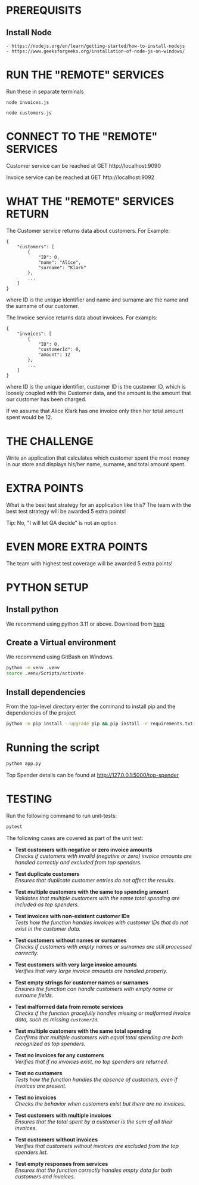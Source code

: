 # PREREQUISITS
## Install Node
    - https://nodejs.org/en/learn/getting-started/how-to-install-nodejs
    - https://www.geeksforgeeks.org/installation-of-node-js-on-windows/

# RUN THE "REMOTE" SERVICES

Run these in separate terminals
```
node invoices.js
```
```
node customers.js
```

# CONNECT TO THE "REMOTE" SERVICES

Customer service can be reached at GET http://localhost:9090

Invoice service can be reached at GET http://localhost:9092

# WHAT THE "REMOTE" SERVICES RETURN

The Customer service returns data about customers. For Example:

```
{
    "customers": [
        {
            "ID": 0,
            "name": "Alice",
            "surname": "Klark"
        },
        ...
    ]
}
```

where ID is the unique identifier and name and surname are the name and the surname of our customer.

The Invoice service returns data about invoices. For exampls:

```
{
    "invoices": [
        {
            "ID": 0,
            "customerId": 0,
            "amount": 12
        },
        ...
    ]
}
```

where ID is the unique identifier, customer ID is the customer ID, which is loosely coupled with the Customer data, and the amount is the amount that our customer has been charged.

If we assume that Alice Klark has one invoice only then her total amount spent would be 12.

# THE CHALLENGE

Write an application that calculates which customer spent the most money in our store and displays his/her name, surname, and total amount spent.

# EXTRA POINTS

What is the best test strategy for an application like this? The team with the best test strategy will be awarded 5 extra points!

Tip: No, "I will let QA decide" is not an option

# EVEN MORE EXTRA POINTS

The team with highest test coverage will be awarded 5 extra points!

# PYTHON SETUP
## Install python
We recommend using python 3.11 or above. Download from [here](https://www.python.org/downloads/)

## Create a Virtual environment

We recommend using GitBash on Windows.
```bash
python -m venv .venv
source .venv/Scripts/activate
```
## Install dependencies
From the top-level directory enter the command to install pip and the dependencies of the project

```bash
python -m pip install --upgrade pip && pip install -r requirements.txt
```

# Running the script
```bash
python app.py
```

Top Spender details can be found at http://127.0.0.1:5000/top-spender

# TESTING
Run the following command to run unit-tests:
```bash
pytest
```

The following cases are covered as part of the unit test:
- **Test customers with negative or zero invoice amounts**  
  *Checks if customers with invalid (negative or zero) invoice amounts are handled correctly and excluded from top spenders.*

- **Test duplicate customers**  
  *Ensures that duplicate customer entries do not affect the results.*

- **Test multiple customers with the same top spending amount**  
  *Validates that multiple customers with the same total spending are included as top spenders.*

- **Test invoices with non-existent customer IDs**  
  *Tests how the function handles invoices with customer IDs that do not exist in the customer data.*

- **Test customers without names or surnames**  
  *Checks if customers with empty names or surnames are still processed correctly.*

- **Test customers with very large invoice amounts**  
  *Verifies that very large invoice amounts are handled properly.*

- **Test empty strings for customer names or surnames**  
  *Ensures the function can handle customers with empty name or surname fields.*

- **Test malformed data from remote services**  
  *Checks if the function gracefully handles missing or malformed invoice data, such as missing `customerId`.*

- **Test multiple customers with the same total spending**  
  *Confirms that multiple customers with equal total spending are both recognized as top spenders.*

- **Test no invoices for any customers**  
  *Verifies that if no invoices exist, no top spenders are returned.*

- **Test no customers**  
  *Tests how the function handles the absence of customers, even if invoices are present.*

- **Test no invoices**  
  *Checks the behavior when customers exist but there are no invoices.*

- **Test customers with multiple invoices**  
  *Ensures that the total spent by a customer is the sum of all their invoices.*

- **Test customers without invoices**  
  *Verifies that customers without invoices are excluded from the top spenders list.*

- **Test empty responses from services**  
  *Ensures that the function correctly handles empty data for both customers and invoices.*




